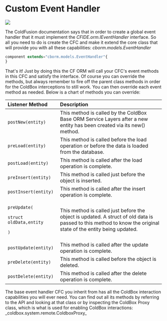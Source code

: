 # Custom Event Handler

![](https://raw.githubusercontent.com/wiki/coldbox-modules/cbox-cborm/ORMEventHandler.jpg)

The ColdFusion documentation says that in order to create a global event handler that it must implement the _CFIDE.orm.IEventHandler_ interface. So all you need to do is create the CFC and make it extend the core class that will provide you with all these capabilities: _cborm.models.EventHandler_

```javascript
component extends="cborm.models.EventHandler"{
}
```

That's it! Just by doing this the CF ORM will call your CFC's event methods in this CFC and satisfy the interface. Of course you can override the methods, but always remember to fire off the parent class methods in order for the ColdBox interceptions to still work. You can then override each event method as needed. Below is a chart of methods you can override:

<table>
  <thead>
    <tr>
      <th style="text-align:left">Listener Method</th>
      <th style="text-align:left">Description</th>
    </tr>
  </thead>
  <tbody>
    <tr>
      <td style="text-align:left"><code>postNew(entity)</code>
      </td>
      <td style="text-align:left">This method is called by the ColdBox Base ORM Service Layers after a new
        entity has been created via its new() method.</td>
    </tr>
    <tr>
      <td style="text-align:left"><code>preLoad(entity)</code>
      </td>
      <td style="text-align:left">This method is called before the load operation or before the data is
        loaded from the database.</td>
    </tr>
    <tr>
      <td style="text-align:left"><code>postLoad(entity)</code>
      </td>
      <td style="text-align:left">This method is called after the load operation is complete.</td>
    </tr>
    <tr>
      <td style="text-align:left"><code>preInsert(entity)</code>
      </td>
      <td style="text-align:left">This method is called just before the object is inserted.</td>
    </tr>
    <tr>
      <td style="text-align:left"><code>postInsert(entity)</code>
      </td>
      <td style="text-align:left">This method is called after the insert operation is complete.</td>
    </tr>
    <tr>
      <td style="text-align:left">
        <p><code>preUpdate(</code>
        </p>
        <p><code>struct oldData,entity</code>
        </p>
        <p><code>)</code>
        </p>
      </td>
      <td style="text-align:left">This method is called just before the object is updated. A struct of old
        data is passed to this method to know the original state of the entity
        being updated.</td>
    </tr>
    <tr>
      <td style="text-align:left"><code>postUpdate(entity)</code>
      </td>
      <td style="text-align:left">This method is called after the update operation is complete.</td>
    </tr>
    <tr>
      <td style="text-align:left"><code>preDelete(entity)</code>
      </td>
      <td style="text-align:left">This method is called before the object is deleted.</td>
    </tr>
    <tr>
      <td style="text-align:left"><code>postDelete(entity)</code>
      </td>
      <td style="text-align:left">This method is called after the delete operation is complete.</td>
    </tr>
  </tbody>
</table>The base event handler CFC you inherit from has all the ColdBox interaction capabilities you will ever need. You can find out all its methods by referring to the API and looking at that class or by inspecting the ColdBox Proxy class, which is what is used for enabling ColdBox interactions: _coldbox.system.remote.ColdboxProxy_

